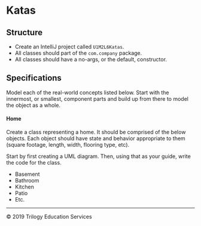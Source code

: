 # Katas

## Structure

- Create an IntelliJ project called `U1M2L6Katas`.
- All classes should part of the `com.company` package.
- All classes should have a no-args, or the default, constructor.

## Specifications

Model each of the real-world concepts listed below.  Start with the innermost, or smallest, component parts and build up from there to model the object as a whole.

#### Home

Create a class representing a home. It should be comprised of the below objects. Each object should have state and behavior appropriate to them (square footage, length, width, flooring type, etc).

Start by first creating a UML diagram. Then, using that as your guide, write the code for the class.

- Basement
- Bathroom
- Kitchen
- Patio
- Etc.

---
© 2019 Trilogy Education Services

